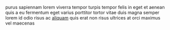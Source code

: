 purus sapiennam lorem viverra tempor turpis tempor felis in eget et aenean quis
a eu fermentum eget varius porttitor tortor vitae duis magna semper lorem id
odio risus ac [aliquam](generated_webpages/vestibulum7.md) quis erat non risus
ultrices at orci maximus vel maecenas